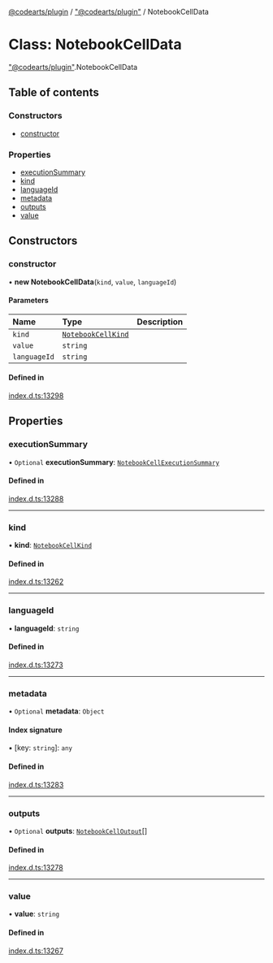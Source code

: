 [@codearts/plugin](../README.md) / ["@codearts/plugin"](../modules/_codearts_plugin_.md) / NotebookCellData

# Class: NotebookCellData

["@codearts/plugin"](../modules/_codearts_plugin_.md).NotebookCellData

## Table of contents

### Constructors

- [constructor](codearts_plugin_.NotebookCellData.md#constructor)

### Properties

- [executionSummary](codearts_plugin_.NotebookCellData.md#executionsummary)
- [kind](codearts_plugin_.NotebookCellData.md#kind)
- [languageId](codearts_plugin_.NotebookCellData.md#languageid)
- [metadata](codearts_plugin_.NotebookCellData.md#metadata)
- [outputs](codearts_plugin_.NotebookCellData.md#outputs)
- [value](codearts_plugin_.NotebookCellData.md#value)

## Constructors

### constructor

• **new NotebookCellData**(`kind`, `value`, `languageId`)

#### Parameters

| Name | Type | Description |
| :------ | :------ | :------ |
| `kind` | [`NotebookCellKind`](../enums/codearts_plugin_.NotebookCellKind.md) |  |
| `value` | `string` |  |
| `languageId` | `string` |  |

#### Defined in

[index.d.ts:13298](https://github.com/huaweicloud/cloudide-plugin-api/blob/203b986/index.d.ts#L13298)

## Properties

### executionSummary

• `Optional` **executionSummary**: [`NotebookCellExecutionSummary`](../interfaces/codearts_plugin_.NotebookCellExecutionSummary.md)

#### Defined in

[index.d.ts:13288](https://github.com/huaweicloud/cloudide-plugin-api/blob/203b986/index.d.ts#L13288)

___

### kind

• **kind**: [`NotebookCellKind`](../enums/codearts_plugin_.NotebookCellKind.md)

#### Defined in

[index.d.ts:13262](https://github.com/huaweicloud/cloudide-plugin-api/blob/203b986/index.d.ts#L13262)

___

### languageId

• **languageId**: `string`

#### Defined in

[index.d.ts:13273](https://github.com/huaweicloud/cloudide-plugin-api/blob/203b986/index.d.ts#L13273)

___

### metadata

• `Optional` **metadata**: `Object`

#### Index signature

▪ [key: `string`]: `any`

#### Defined in

[index.d.ts:13283](https://github.com/huaweicloud/cloudide-plugin-api/blob/203b986/index.d.ts#L13283)

___

### outputs

• `Optional` **outputs**: [`NotebookCellOutput`](codearts_plugin_.NotebookCellOutput.md)[]

#### Defined in

[index.d.ts:13278](https://github.com/huaweicloud/cloudide-plugin-api/blob/203b986/index.d.ts#L13278)

___

### value

• **value**: `string`

#### Defined in

[index.d.ts:13267](https://github.com/huaweicloud/cloudide-plugin-api/blob/203b986/index.d.ts#L13267)

